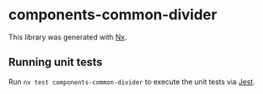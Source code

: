# components-common-divider

This library was generated with [Nx](https://nx.dev).

## Running unit tests

Run `nx test components-common-divider` to execute the unit tests via [Jest](https://jestjs.io).
